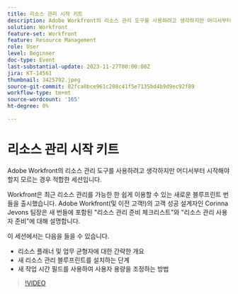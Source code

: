 ```yaml
---
title: 리소스 관리 시작 키트
description: Adobe Workfront의 리소스 관리 도구를 사용하려고 생각하지만 어디서부터 시작해야 할지 모르는 경우 적합한 세션입니다. Workfront은 최근 리소스 관리를 가능한 한 쉽게 이용할 수 있는 새로운 블루프린트 번들을 출시했습니다.
solution: Workfront
feature-set: Workfront
feature: Resource Management
role: User
level: Beginner
doc-type: Event
last-substantial-update: 2023-11-27T00:00:00Z
jira: KT-14561
thumbnail: 3425792.jpeg
source-git-commit: 82fca0bce961c208c41f5e7135bd4b9d9ec92f89
workflow-type: tm+mt
source-wordcount: '165'
ht-degree: 0%

---
```



# 리소스 관리 시작 키트

Adobe Workfront의 리소스 관리 도구를 사용하려고 생각하지만 어디서부터 시작해야 할지 모르는 경우 적합한 세션입니다.

Workfront은 최근 리소스 관리를 가능한 한 쉽게 이용할 수 있는 새로운 블루프린트 번들을 출시했습니다. Adobe Workfront(및 이전 고객!)의 고객 성공 설계자인 Corinna Jevons 팀장은 새 번들에 포함된 &quot;리소스 관리 준비 체크리스트&quot;와 &quot;리소스 관리 사용자 준비&quot;에 대해 설명합니다.

이 세션에서는 다음을 들을 수 있습니다.

* 리소스 플래너 및 업무 균형자에 대한 간략한 개요
* 새 리소스 관리 블루프린트를 설치하는 단계
* 새 작업 시간 필드를 사용하여 사용자 용량을 조정하는 방법

>[!VIDEO](https://video.tv.adobe.com/v/3425792/?learn=on)

